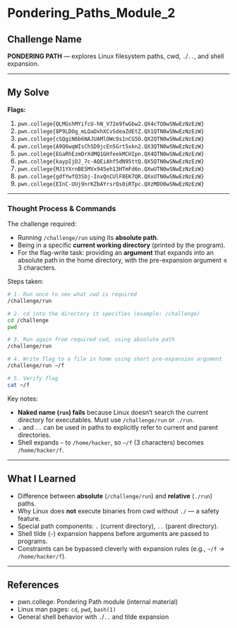 # Pondering_Paths_Module_2

## Challenge Name
**PONDERING PATH** — explores Linux filesystem paths, cwd, `.`/`..`, and shell expansion.

---

## My Solve

**Flags:**

1. `pwn.college{QLMGshMYifcU-hN_V72e9fwGbw2.QX4cTO0wSNwEzNzEzW}`  
2. `pwn.college{8P9LDOg_mLQaDxhXCvSdeaZdEtZ.QX1QTN0wSNwEzNzEzW}`  
3. `pwn.college{cSQgiN6b6NAJUAMlOWc9s1nCG5O.QX2QTN0wSNwEzNzEzW}`  
4. `pwn.college{A9Q6wqWIsChSD9jcEn5Grt5xkn2.QX3QTN0wSNwEzNzEzW}`  
5. `pwn.college{EGaRhEzmDrXdMQ1GHfeekMCHIpn.QX4QTN0wSNwEzNzEzW}`  
6. `pwn.college{kaypIjDJ_7c-AQEiAhf5dN95ttQ.QX5QTN0wSNwEzNzEzW}`  
7. `pwn.college{MJ1YXrnBE5MVx945eh13HTmFd6n.QXwUTN0wSNwEzNzEzW}`  
8. `pwn.college{gdfYwfO3Sbj-InxQnCUlF8EK7QR.QXxUTN0wSNwEzNzEzW}`  
9. `pwn.college{EInC-UUj9nrKZbAYrsrQs0iRTpc.QXzMDO0wSNwEzNzEzW}`  

---

### Thought Process & Commands

The challenge required:

- Running `/challenge/run` using its **absolute path**.  
- Being in a specific **current working directory** (printed by the program).  
- For the flag-write task: providing an **argument** that expands into an absolute path in the home directory, with the pre-expansion argument ≤ 3 characters.

Steps taken:

```bash
# 1. Run once to see what cwd is required
/challenge/run

# 2. cd into the directory it specifies (example: /challenge)
cd /challenge
pwd

# 3. Run again from required cwd, using absolute path
/challenge/run

# 4. Write flag to a file in home using short pre-expansion argument
/challenge/run ~/f

# 5. Verify flag
cat ~/f
```

Key notes:
- **Naked name (`run`) fails** because Linux doesn’t search the current directory for executables. Must use `/challenge/run` or `./run`.  
- `.` and `..` can be used in paths to explicitly refer to current and parent directories.  
- Shell expands `~` to `/home/hacker`, so `~/f` (3 characters) becomes `/home/hacker/f`.  

---

## What I Learned

- Difference between **absolute** (`/challenge/run`) and **relative** (`./run`) paths.  
- Why Linux does **not** execute binaries from cwd without `./` — a safety feature.  
- Special path components: `.` (current directory), `..` (parent directory).  
- Shell tilde (`~`) expansion happens before arguments are passed to programs.  
- Constraints can be bypassed cleverly with expansion rules (e.g., `~/f` → `/home/hacker/f`).  

---

## References

- pwn.college: Pondering Path module (internal material)  
- Linux man pages: `cd`, `pwd`, `bash(1)`  
- General shell behavior with `.`/`..` and tilde expansion  
